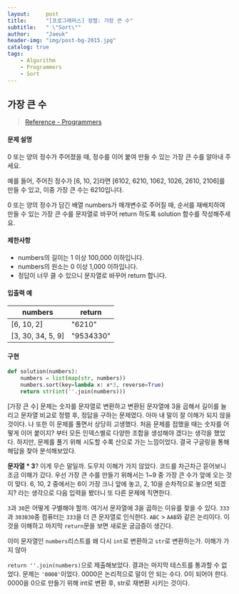 ```yaml
---
layout:     post
title:      "[프로그래머스] 정렬: 가장 큰 수"
subtitle:   " \"Sort\""
author:     "Jaeuk"
header-img: "img/post-bg-2015.jpg"
catalog: true
tags:
    - Algorithm
    - Programmers
    - Sort
---
```


## 가장 큰 수

> [Reference - Programmers](https://programmers.co.kr/learn/courses/30/lessons/42746)

#### 문제 설명

0 또는 양의 정수가 주어졌을 때, 정수를 이어 붙여 만들 수 있는 가장 큰 수를 알아내 주세요.

예를 들어, 주어진 정수가 [6, 10, 2]라면 [6102, 6210, 1062, 1026, 2610, 2106]를 만들 수 있고, 이중 가장 큰 수는 6210입니다.

0 또는 양의 정수가 담긴 배열 numbers가 매개변수로 주어질 때, 순서를 재배치하여 만들 수 있는 가장 큰 수를 문자열로 바꾸어 return 하도록 solution 함수를 작성해주세요.

#### 제한사항

- numbers의 길이는 1 이상 100,000 이하입니다.
- numbers의 원소는 0 이상 1,000 이하입니다.
- 정답이 너무 클 수 있으니 문자열로 바꾸어 return 합니다.

#### 입출력 예

| numbers           | return    |
| ----------------- | --------- |
| [6, 10, 2]        | "6210"    |
| [3, 30, 34, 5, 9] | "9534330" |

#### 구현

```python
def solution(numbers):
    numbers = list(map(str, numbers))
    numbers.sort(key=lambda x: x*3, reverse=True)
    return str(int(''.join(numbers)))
```

[가장 큰 수] 문제는 숫자를 문자열로 변환하고 변환된 문자열에 3을 곱해서 길이를 늘리고 문자열 비교로 정렬 후, 정답을 구하는 문제였다. 아마 내 말이 잘 이해가 되지 않을 것이다. 나 또한 이 문제를 풀면서 상당히 고생했다. 처음 문제를 접했을 때는 숫자를 어떻게 이어 붙이지? 부터 모든 인덱스별로 다양한 조합을 생성해야 겠다는 생각을 했었다. 하지만, 문제를 풀기 위해 시도할 수록 산으로 가는 느낌이었다. 결국 구글링을 통해 해답을 찾아 분석해보았다. 

**문자열 * 3**? 이게 무슨 말일까. 도무지 이해가 가지 않았다. 코드를 차근차근 뜯어보니 조금 이해가 갔다. 우선 가장 큰 수를 만들기 위해서는 1~9 중 가장 큰 수가 앞에 오는 것이 맞다. 6, 10, 2 중에서는 6이 가장 크니 앞에 놓고, 2, 10을 순차적으로 놓으면 되겠지? 라는 생각으로 다음 입력을 봤더니 또 다른 문제에 직면한다.

`3`과 `30`은 어떻게 구별해야 할까. 여기서 문자열에 3을 곱하는 이유를 찾을 수 있다. `333` 과 `303030`중 컴퓨터는 `333`을 더 큰 문자열로 인식한다. `ABC` > `AAB`와 같은 논리이다. 이것을 이해하고 마지막 `return`문을 보면 새로운 궁금증이 생긴다.

이미 문자열인 `numbers`리스트를 왜 다시 `int`로 변환하고 `str`로 변환하는가. 이해가 가지 않아 

`return ''.join(numbers)`으로 제출해보았다. 결과는 마지막 테스트를 통과할 수 없었다. 문제는 `'0000'`이었다. 0000은 논리적으로 말이 안 되는 수다. 0이 되어야 한다. 0000을 0으로 만들기 위해 int로 변환 후, str로 재변환 시키는 것이다.